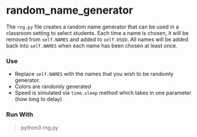 # random_name_generator
The `rng.py` file creates a random name generator that can be used in a classroom setting to select students. 
Each time a name is chosen, it will be removed from `self.NAMES` and added to `self.USED`. 
All names will be added back into `self.NAMES` when each name has been chosen at least once.

### Use

* Replace `self.NAMES` with the names that you wish to be randomly generator.
* Colors are randomly generated
* Speed is simulated via `time.sleep` method which takes in one parameter (how long to delay)

### Run With
> python3 rng.py